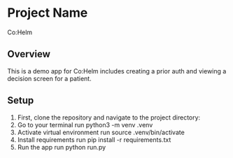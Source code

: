 # Project Name
Co:Helm

## Overview
This is a demo app for Co:Helm includes creating a prior auth and viewing a decision screen for a patient.

## Setup
1. First, clone the repository and navigate to the project directory:
3. Go to your terminal
run python3 -m venv .venv
4. Activate virtual environment
run source .venv/bin/activate
5. Install requirements
run pip install -r requirements.txt
6. Run the app
run python run.py
